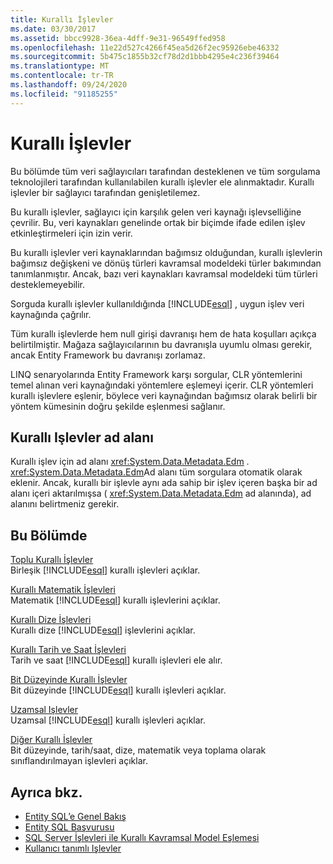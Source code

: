 ```yaml
---
title: Kurallı İşlevler
ms.date: 03/30/2017
ms.assetid: bbcc9928-36ea-4dff-9e31-96549ffed958
ms.openlocfilehash: 11e22d527c4266f45ea5d26f2ec95926ebe46332
ms.sourcegitcommit: 5b475c1855b32cf78d2d1bbb4295e4c236f39464
ms.translationtype: MT
ms.contentlocale: tr-TR
ms.lasthandoff: 09/24/2020
ms.locfileid: "91185255"
---
```

# <a name="canonical-functions"></a>Kurallı İşlevler

Bu bölümde tüm veri sağlayıcıları tarafından desteklenen ve tüm sorgulama teknolojileri tarafından kullanılabilen kurallı işlevler ele alınmaktadır. Kurallı işlevler bir sağlayıcı tarafından genişletilemez.  
  
 Bu kurallı işlevler, sağlayıcı için karşılık gelen veri kaynağı işlevselliğine çevrilir. Bu, veri kaynakları genelinde ortak bir biçimde ifade edilen işlev etkinleştirmeleri için izin verir.  
  
 Bu kurallı işlevler veri kaynaklarından bağımsız olduğundan, kurallı işlevlerin bağımsız değişkeni ve dönüş türleri kavramsal modeldeki türler bakımından tanımlanmıştır. Ancak, bazı veri kaynakları kavramsal modeldeki tüm türleri desteklemeyebilir.  
  
 Sorguda kurallı işlevler kullanıldığında [!INCLUDE[esql](../../../../../../includes/esql-md.md)] , uygun işlev veri kaynağında çağrılır.  
  
 Tüm kurallı işlevlerde hem null girişi davranışı hem de hata koşulları açıkça belirtilmiştir. Mağaza sağlayıcılarının bu davranışla uyumlu olması gerekir, ancak Entity Framework bu davranışı zorlamaz.  
  
 LINQ senaryolarında Entity Framework karşı sorgular, CLR yöntemlerini temel alınan veri kaynağındaki yöntemlere eşlemeyi içerir. CLR yöntemleri kurallı işlevlere eşlenir, böylece veri kaynağından bağımsız olarak belirli bir yöntem kümesinin doğru şekilde eşlenmesi sağlanır.  
  
## <a name="canonical-functions-namespace"></a>Kurallı Işlevler ad alanı  

 Kurallı işlev için ad alanı <xref:System.Data.Metadata.Edm> . <xref:System.Data.Metadata.Edm>Ad alanı tüm sorgulara otomatik olarak eklenir. Ancak, kurallı bir işlevle aynı ada sahip bir işlev içeren başka bir ad alanı içeri aktarılmışsa ( <xref:System.Data.Metadata.Edm> ad alanında), ad alanını belirtmeniz gerekir.  
  
## <a name="in-this-section"></a>Bu Bölümde  

 [Toplu Kurallı İşlevler](aggregate-canonical-functions.md)  
 Birleşik [!INCLUDE[esql](../../../../../../includes/esql-md.md)] kurallı işlevleri açıklar.  
  
 [Kurallı Matematik İşlevleri](math-canonical-functions.md)  
 Matematik [!INCLUDE[esql](../../../../../../includes/esql-md.md)] kurallı işlevlerini açıklar.  
  
 [Kurallı Dize İşlevleri](string-canonical-functions.md)  
 Kurallı dize [!INCLUDE[esql](../../../../../../includes/esql-md.md)] işlevlerini açıklar.  
  
 [Kurallı Tarih ve Saat İşlevleri](date-and-time-canonical-functions.md)  
 Tarih ve saat [!INCLUDE[esql](../../../../../../includes/esql-md.md)] kurallı işlevleri ele alır.  
  
 [Bit Düzeyinde Kurallı İşlevler](bitwise-canonical-functions.md)  
 Bit düzeyinde [!INCLUDE[esql](../../../../../../includes/esql-md.md)] kurallı işlevleri açıklar.  
  
 [Uzamsal Işlevler](spatial-functions.md)  
 Uzamsal [!INCLUDE[esql](../../../../../../includes/esql-md.md)] kurallı işlevleri açıklar.  
  
 [Diğer Kurallı İşlevler](other-canonical-functions.md)  
 Bit düzeyinde, tarih/saat, dize, matematik veya toplama olarak sınıflandırılmayan işlevleri açıklar.  
  
## <a name="see-also"></a>Ayrıca bkz.

- [Entity SQL’e Genel Bakış](entity-sql-overview.md)
- [Entity SQL Başvurusu](entity-sql-reference.md)
- [SQL Server İşlevleri ile Kurallı Kavramsal Model Eşlemesi](../conceptual-model-canonical-to-sql-server-functions-mapping.md)
- [Kullanıcı tanımlı Işlevler](user-defined-functions-entity-sql.md)
